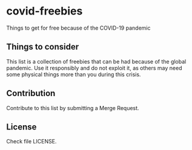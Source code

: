 # covid-freebies
Things to get for free because of the COVID-19 pandemic


## Things to consider
This list is a collection of freebies that can be had because of the global pandemic. Use it responsibly and do not exploit it, as others may need some physical things more than you during this crisis. 

## Contribution
Contribute to this list by submitting a Merge Request. 

## License
Check file LICENSE. 